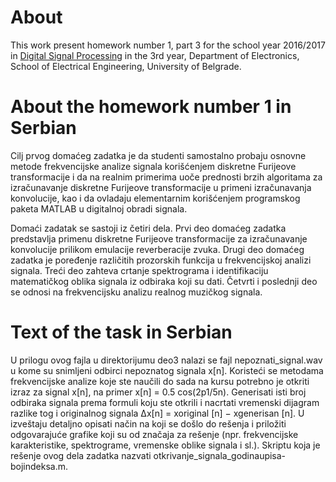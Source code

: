 # About 
This work present homework number 1, part 3 for the school year 2016/2017 in [Digital Signal Processing](http://tnt.etf.rs/~oe3dos/) in the 3rd year, Department of Electronics, School of Electrical Engineering, University of Belgrade.

# About the homework number 1 in Serbian
Cilj prvog domaćeg zadatka je da studenti samostalno probaju osnovne metode frekvencijske analize signala korišćenjem diskretne Furijeove transformacije i da na realnim primerima uoče prednosti brzih algoritama za izračunavanje diskretne Furijeove transformacije u primeni izračunavanja konvolucije, kao i da ovladaju elementarnim korišćenjem programskog paketa MATLAB u digitalnoj obradi signala.

Domaći zadatak se sastoji iz četiri dela. Prvi deo domaćeg zadatka predstavlja primenu diskretne Furijeove transformacije za izračunavanje konvolucije prilikom emulacije reverberacije zvuka. Drugi deo domaćeg zadatka je poređenje različitih prozorskih funkcija u frekvencijskoj analizi signala. Treći deo zahteva crtanje spektrograma i identifikaciju matematičkog oblika signala iz odbiraka koji su dati. Četvrti i poslednji deo se odnosi na frekvencijsku analizu realnog muzičkog signala.

# Text of the task in Serbian

U prilogu ovog fajla u direktorijumu deo3 nalazi se fajl nepoznati_signal.wav u kome su snimljeni odbirci nepoznatog signala x[n]. Koristeći se metodama frekvencijske analize koje ste naučili do sada na kursu potrebno je otkriti izraz za signal x[n], na primer x[n] = 0.5 cos(2p1/5n). Generisati isti broj odbiraka signala prema formuli koju ste otkrili i nacrtati vremenski dijagram razlike tog i originalnog signala ∆x[n] = xoriginal [n] − xgenerisan [n]. U izveštaju detaljno opisati način na koji se došlo do rešenja i priložiti odgovarajuće grafike koji su od značaja za rešenje (npr. frekvencijske karakteristike, spektrograme, vremenske oblike signala i sl.). Skriptu koja je rešenje ovog dela zadatka nazvati otkrivanje_signala_godinaupisa-bojindeksa.m.
